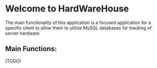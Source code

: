 # Welcome to HardWareHouse

The main functionality of this application is a focused application for a specific client
to allow them to utilize MySQL databases for tracking of server hardware

## Main Functions:

(TODO)